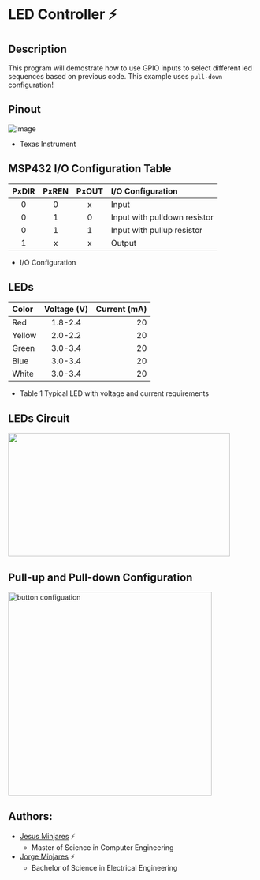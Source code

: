 # **LED Controller :zap:**

## **Description**
This program will demostrate how to use GPIO inputs to select different led sequences based on previous code. This example uses `pull-down` configuration!

## **Pinout**
![image](https://user-images.githubusercontent.com/60948298/146273491-d2079ae0-385a-4f9a-ac03-24f95911efea.png)
- Texas Instrument

## **MSP432 I/O Configuration Table** 
| **PxDIR** | **PxREN** | **PxOUT** | **I/O Configuration**|
| :---: | :---: | :---: |     :---         |     
| 0     | 0     |  x    |  Input           |
| 0     | 1     |  0    |  Input with pulldown resistor  |
| 0     | 1     |  1    |  Input with pullup resistor |
| 1     | x     |  x    |  Output         |
  * I/O Configuration

## **LEDs**
| **Color** | **Voltage (V)** | **Current (mA)** |
|:---   | :---:       |     ---:     |
| Red   | 1.8-2.4     |      20      |
| Yellow| 2.0-2.2     |      20      |
| Green | 3.0-3.4     |      20      |
| Blue  | 3.0-3.4     |      20      | 
| White | 3.0-3.4     |      20      |
  * Table 1 Typical LED with voltage and current requirements
## **LEDs Circuit**
<img src="https://user-images.githubusercontent.com/60948298/146442932-b87b92c4-9241-40eb-b26e-057f261b8fbc.png" width="450" height="250">

## **Pull-up and Pull-down Configuration**

<img width="413" alt="button configuation" src="https://user-images.githubusercontent.com/60948298/144836131-96f04e0f-c7f7-443f-b35c-814fb9db4e29.png">

## **Authors:**
  - [Jesus Minjares](https://github.com/jminjares4) :zap:
    - Master of Science in Computer Engineering
  - [Jorge Minjares](https://github.com/JorgeMinjares) :zap:
    - Bachelor of Science in Electrical Engineering